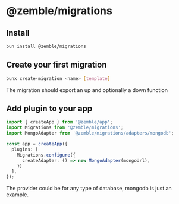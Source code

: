 # @zemble/migrations

## Install

```bash
bun install @zemble/migrations
```

## Create your first migration
  
```bash
bunx create-migration <name> [template]
```

The migration should export an up and optionally a down function

## Add plugin to your app

```ts
import { createApp } from '@zemble/app';
import Migrations from '@zemble/migrations';
import MongoAdapter from '@zemble/migrations/adapters/mongodb';

const app = createApp({
  plugins: [
    Migrations.configure({
      createAdapter: () => new MongoAdapter(mongoUrl),
    })
  ],
});
```

The provider could be for any type of database, mongodb is just an example.